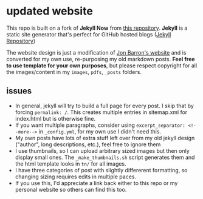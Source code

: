 #  updated website
  
  
This repo is built on a fork of **Jekyll Now** from [this repository](https://github.com/barryclark/jekyll-now ). **Jekyll** is a static site generator that's perfect for GitHub hosted blogs ([Jekyll Repository](https://github.com/jekyll/jekyll ))
  
The website design is just a modification of [Jon Barron's website](https://jonbarron.info/ ) and is converted for my own use, re-purposing my old markdown posts. **Feel free to use template for your own purposes**, but please respect copyright for all the images/content in my `images`, `pdfs`, `_posts` folders. 
  
  
  
##  issues
  
* In general, jekyll will try to build a full page for every post. I skip that by forcing `permalink: /`. This creates multiple entries in sitemap.xml for index.html but is otherwise fine. 
* If you want multiple paragraphs, consider using `excerpt_separator: <!--more-->` in `_config.yml`, for my own use I didn't need this. 
* My own posts have lots of extra stuff left over from my old jekyll design ("author", long descriptions, etc.), feel free to ignore them
* I use thumbnails, so I can upload arbitrary sized images but then only display small ones. The `_make_thumbnails.sh` script generates them and the html template looks in `tn/` for all images. 
* I have three categories of post with slightly differerent formatting, so changing sizing requires edits in multiple paces. 
* If you use this, I'd appreciate a link back either to this repo or my personal website so others can find this too. 
  